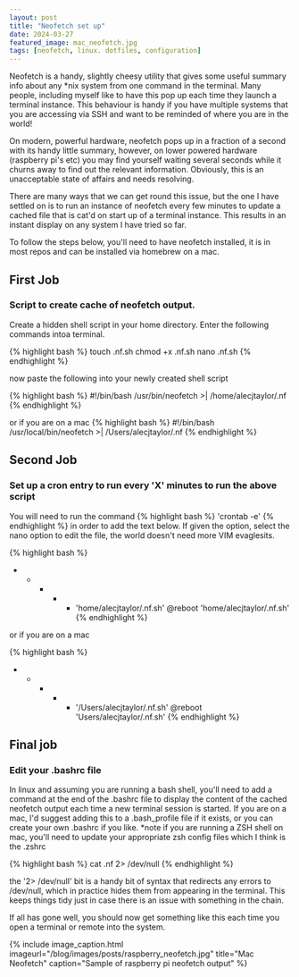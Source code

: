 ```yaml
---
layout: post
title: "Neofetch set up"
date: 2024-03-27
featured_image: mac_neofetch.jpg
tags: [neofetch, linux. dotfiles, configuration]
---
```

  
Neofetch is a handy, slightly cheesy utility that gives some useful summary info about any *nix system from one command in the terminal. Many people, including myself like to have this pop up each time they launch a terminal instance. This behaviour is handy if you have multiple systems that you are accessing via SSH and want to be reminded of where you are in the world!
  
On modern, powerful hardware, neofetch pops up in a fraction of a second with its handy little summary, however, on lower powered hardware (raspberry pi's etc) you may find yourself waiting several seconds while it churns away to find out the relevant information. Obviously, this is an unacceptable state of affairs and needs resolving.
  
There are many ways that we can get round this issue, but the one I have settled on is to run an instance of neofetch every few minutes to update a cached file that is cat'd on start up of a terminal instance. This results in an instant display on any system I have tried so far.
  
To follow the steps below, you'll need to have neofetch installed, it is in most repos and can be installed via homebrew on a mac.

## First Job
### Script to create cache of neofetch output.
Create a hidden shell script in your home directory. Enter the following commands intoa terminal.

{% highlight bash %}
touch .nf.sh
chmod +x .nf.sh
nano .nf.sh
{% endhighlight %}

now paste the following into your newly created shell script

{% highlight bash %}
#!/bin/bash
/usr/bin/neofetch >| /home/alecjtaylor/.nf
{% endhighlight %}

or if you are on a mac
{% highlight bash %}
#!/bin/bash
/usr/local/bin/neofetch >| /Users/alecjtaylor/.nf
{% endhighlight %}

## Second Job
### Set up a cron entry to run every 'X' minutes to run the above script
You will need to run the command {% highlight bash %} 'crontab -e' {% endhighlight %} in order to add the text below. If given the option, select the nano option to edit the file, the world doesn't need more VIM evaglesits.

{% highlight bash %}
* * * * * 'home/alecjtaylor/.nf.sh'
@reboot 'home/alecjtaylor/.nf.sh'
{% endhighlight %}

or if you are on a mac

{% highlight bash %}
* * * * * '/Users/alecjtaylor/.nf.sh'
@reboot 'Users/alecjtaylor/.nf.sh'
{% endhighlight %}


## Final job
### Edit your .bashrc file

In linux and assuming you are running a bash shell, you'll need to add a command at the end of the .bashrc file to display the content of the cached neofetch output each time a new terminal session is started.
If you are on a mac, I'd suggest adding this to a .bash_profile file if it exists, or you can create your own .bashrc if you like.
*note if you are running a ZSH shell on mac, you'll need to update your appropriate zsh config files which I think is the .zshrc

{% highlight bash %}
cat .nf 2> /dev/null
{% endhighlight %}

the '2> /dev/null' bit is a handy bit of syntax that redirects any errors to /dev/null, which in practice hides them from appearing in the terminal. This keeps things tidy just in case there is an issue with something in the chain.

If all has gone well, you should now get something like this each time you open a terminal or remote into the system.

{% include image_caption.html imageurl="/blog/images/posts/raspberry_neofetch.jpg" title="Mac Neofetch" caption="Sample of raspberry pi neofetch output" %}